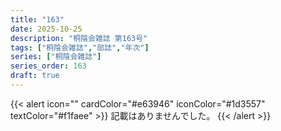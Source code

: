 ```yaml
---
title: "163"
date: 2025-10-25
description: "桐陰会雑誌 第163号"
tags: ["桐陰会雑誌","部誌","年次"]
series: ["桐陰会雑誌"]
series_order: 163
draft: true
---
```


{{< alert icon="" cardColor="#e63946" iconColor="#1d3557" textColor="#f1faee" >}}
記載はありませんでした。
{{< /alert >}}
